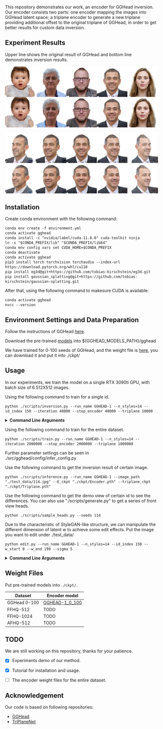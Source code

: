 This repository demonstrates our work, an encoder for GGHead inversion. Our encoder consists two parts: one encoder mapping the images into GGHead latent space; a triplane encoder to generate a new triplane providing additional offset to the original triplane of GGHead, in order to get better results for custom data inversion.

## Experiment Results

Upper line shows the original result of GGHead and bottom line demonstrates inversion results.

![image](./demo/front_view.png)

![image](./demo/different_perspect.png)

## Installation

Create conda environment with the following command:

```
conda env create -f environment.yml
conda activate gghead
conda install -c "nvidia/label/cuda-11.8.0" cuda-toolkit ninja
ln -s "$CONDA_PREFIX/lib" "$CONDA_PREFIX/lib64"
conda env config vars set CUDA_HOME=$CONDA_PREFIX
conda deactivate
conda activate gghead
pip3 install torch torchvision torchaudio --index-url https://download.pytorch.org/whl/cu118
pip install eg3d@git+https://github.com/tobias-kirschstein/eg3d.git
pip install gaussian_splatting@git+https://github.com/tobias-kirschstein/gaussian-splatting.git
```

After that, using the following command to makesure CUDA is available:

```
conda activate gghead
nvcc --version
```

## Environment Settings and Data Preparation

Follow the instructions of GGHead [here](https://github.com/tobias-kirschstein/gghead?tab=readme-ov-file#12-environment-paths).

Download the pre-trained [models](https://nextcloud.tobias-kirschstein.de/index.php/s/49pojneNNMMmew4) into ${GGHEAD_MODELS_PATH}/gghead

We have trained for 0-100 seeds of GGHead, and the weight file is [here](https://drive.google.com/drive/folders/15YPw9QePUwMJwZlzcQXHcLF-tQjHy42s?usp=sharing), you can download it and put it into ./ckpt/

## Usage

In our experiments, we train the model on a single RTX 3090ti GPU, with batch size of 6 512X512 images.

Using the following command to train for a single id.

```
python ./scripts/inversion.py --run_name GGHEAD-1 --n_styles=14 --id_index 150 --iteration 40000 --stop_encoder 40000 --triplane 10000 
```

<details>
<summary><span style="font-weight: bold;">Command Line Arguments</span></summary>

  - `--run_name`
  The name of the model you want to train for.

  - `--n_styles`
  The dimension of the latent space.

  - `--id_index`
  Point the specific id to train for, only for single inversion use.

  - `--iteration`
  Total training iteration.

  - `--stop_encoder`
  Stop training encoder reaching the provided step.

  - `--triplane`
  Begin to train triplane from the provided step.

  - `--E_cpkt`
  Encoder checkpoint (Optional).

  - `--triplane_ckpt`
  Triplane checkpoint (Optional).
  
  - `--resume_step`
  For resume training use.

</details>

Using the following command to train for the entire dataset.

```
python ./scripts/train.py --run_name GGHEAD-1 --n_styles=14 --iteration 2000000 --stop_encoder 2000000 --triplane 1000000
```

Further parameter settings can be seen in ./src/gghead/config/infer_config.py

Use the following command to get the inversion result of certain image.

```
python ./scripts/inference.py --run_name GGHEAD-1 --image_path "./test_data/114.jpg" --E_ckpt "./ckpt/Encoder.pth" --triplane_ckpt "./ckpt/Triplane.pth"
```

Use the following command to get the demo view of certain id to see the differences. You can also use "./scripts/generate.py" to get a series of front view heads.

```
python ./scripts/sample_heads.py --seeds 114
```

Due to the characteristic of StyleGAN-like structure, we can manipulate the different dimension of latent w to achieve some edit effects. Put the image you want to edit under ./test_data/

```
python edit.py --run_name GGHEAD-1 --n_styles=14 --id_index 150 --w_start 0 --w_end 199 --sigma 5
```

<details>
<summary><span style="font-weight: bold;">Command Line Arguments</span></summary>

  - `--run_name`
  The name of the model you want to train for.

  - `--n_styles`
  The dimension of the latent space.

  - `--id_index`
  Point the specific id to train for, only for single inversion use.

  - `--w_start`
  Dimension start to edit.

  - `--w_end`
  Dimension end to edit.

  - `--sigma`
  Edit factor.

</details>

## Weight Files

Put pre-trained models into `./ckpt/`. 

| Dataset   | Encoder model             |
|-----------|---------------------------|
| GGHead 0-100  | [GGHEAD-1_0_100](https://drive.google.com/drive/folders/15YPw9QePUwMJwZlzcQXHcLF-tQjHy42s?usp=sharing)  |
| FFHQ-512  | TODO  |
| FFHQ-1024 | TODO  |
| AFHQ-512  | TODO  |

## TODO

We are still working on this repository, thanks for your patience. 

- [x] Experiments demo of our method.
- [x] Tutorial for installation and usage.
- [ ] The encoder weight files for the entire dataset.


## Acknowledgement

Our code is based on following repositories:

* [GGHead](https://github.com/tobias-kirschstein/gghead)
* [TriPlaneNet](https://github.com/anantarb/triplanenet)
